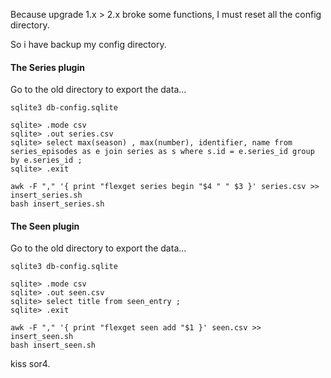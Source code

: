 Because upgrade 1.x > 2.x broke some functions, I must reset all the config directory.

So i have backup my config directory.

#### The Series plugin

Go to the old directory to export the data...

```
sqlite3 db-config.sqlite

sqlite> .mode csv
sqlite> .out series.csv
sqlite> select max(season) , max(number), identifier, name from series_episodes as e join series as s where s.id = e.series_id group by e.series_id ;
sqlite> .exit

awk -F "," '{ print "flexget series begin "$4 " " $3 }' series.csv >> insert_series.sh
bash insert_series.sh
```

#### The Seen plugin

Go to the old directory to export the data...

```
sqlite3 db-config.sqlite

sqlite> .mode csv
sqlite> .out seen.csv
sqlite> select title from seen_entry ;
sqlite> .exit

awk -F "," '{ print "flexget seen add "$1 }' seen.csv >> insert_seen.sh
bash insert_seen.sh
```

kiss sor4.
